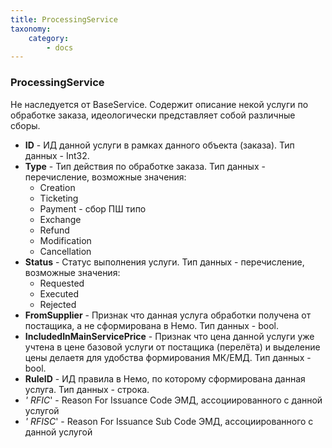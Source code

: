 ```yaml
---
title: ProcessingService
taxonomy:
    category:
        - docs
---
```


### ProcessingService

Не наследуется от BaseService. Содержит описание некой услуги по обработке заказа, идеологически представляет собой различные сборы.

-   **ID** - ИД данной услуги в рамках данного объекта (заказа). Тип данных - Int32.
-   **Type** - Тип действия по обработке заказа. Тип данных - перечисление, возможные значения:
    -   Creation
    -   Ticketing
    -   Payment - сбор ПШ типо
    -   Exchange
    -   Refund
    -   Modification
    -   Cancellation
-   **Status** - Статус выполнения услуги. Тип данных - перечисление, возможные значения:
    -   Requested
    -   Executed
    -   Rejected
-   **FromSupplier** - Признак что данная услуга обработки получена от постащика, а не сформирована в Немо. Тип данных - bool.
-   **IncludedInMainServicePrice** - Признак что цена данной услуги уже учтена в цене базовой услуги от постащика (перелёта) и выделение цены делаетя для удобства формирования МК/ЕМД. Тип данных - bool.
-   **RuleID** - ИД правила в Немо, по которому сформирована данная услуга. Тип данных - строка.
-   *' RFIC*' - Reason For Issuance Code ЭМД, ассоциированного с данной услугой
-   *' RFISC*' - Reason For Issuance Sub Code ЭМД, ассоциированного с данной услугой